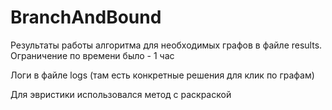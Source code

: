 # BranchAndBound

Результаты работы алгоритма для необходимых графов в файле results.
Ограничение по времени было - 1 час

Логи в файле logs (там есть конкретные решения для клик по графам)

Для эвристики использовался метод с раскраской
